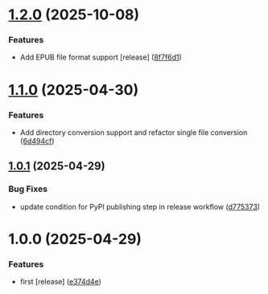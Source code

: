 # [1.2.0](https://github.com/arcangelo7/mistral-pdf-to-markdown/compare/v1.1.0...v1.2.0) (2025-10-08)


### Features

* Add EPUB file format support [release] ([8f7f6d1](https://github.com/arcangelo7/mistral-pdf-to-markdown/commit/8f7f6d1560b145e7a0798ae6c3dffa91d86fb854))

# [1.1.0](https://github.com/arcangelo7/mistral-pdf-to-markdown/compare/v1.0.1...v1.1.0) (2025-04-30)


### Features

* Add directory conversion support and refactor single file conversion ([6d494cf](https://github.com/arcangelo7/mistral-pdf-to-markdown/commit/6d494cf1fd530760dd9c278485d14df141976f69))

## [1.0.1](https://github.com/arcangelo7/mistral-pdf-to-markdown/compare/v1.0.0...v1.0.1) (2025-04-29)


### Bug Fixes

* update condition for PyPI publishing step in release workflow ([d775373](https://github.com/arcangelo7/mistral-pdf-to-markdown/commit/d7753730b8ed717adb687aa69d0c8bdbd6353ad7))

# 1.0.0 (2025-04-29)


### Features

* first [release] ([e374d4e](https://github.com/arcangelo7/mistral-pdf-to-markdown/commit/e374d4eec1b6c7aec5d7a47c428ea8e816005472))
